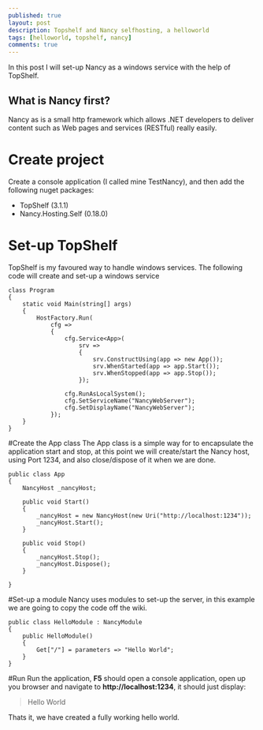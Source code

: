 ```yaml
---
published: true
layout: post
description: Topshelf and Nancy selfhosting, a helloworld
tags: [helloworld, topshelf, nancy]
comments: true
---
```

In this post I will set-up Nancy as a windows service with the help of TopShelf.

## What is Nancy first?
Nancy as is a small http framework which allows .NET developers to deliver content such as Web pages and services (RESTful) really easily. 

# Create project
Create a console application (I called mine TestNancy), and then add the following nuget packages:

* TopShelf  (3.1.1)
* Nancy.Hosting.Self  (0.18.0)

# Set-up TopShelf 
TopShelf is my favoured way to handle windows services. The following code will create and set-up a windows service

    class Program
    {
        static void Main(string[] args)
        {
            HostFactory.Run(
                cfg =>
                {
                    cfg.Service<App>(
                        srv =>
                        {
                            srv.ConstructUsing(app => new App());
                            srv.WhenStarted(app => app.Start());
                            srv.WhenStopped(app => app.Stop());
                        });
                    
                    cfg.RunAsLocalSystem();
                    cfg.SetServiceName("NancyWebServer");
                    cfg.SetDisplayName("NancyWebServer");
                });
        }
    }

#Create the App class
The App class is a simple way for to encapsulate the application start and stop, at this point we will create/start the Nancy host, using Port 1234, and also close/dispose of it when we are done.

    public class App
    {
        NancyHost _nancyHost;

        public void Start()
        {
            _nancyHost = new NancyHost(new Uri("http://localhost:1234"));
            _nancyHost.Start();
        }

        public void Stop()
        {
            _nancyHost.Stop();
            _nancyHost.Dispose();
        }
        
    }

#Set-up a module
Nancy uses modules to set-up the server, in this example we are going to copy the code off the wiki.

    public class HelloModule : NancyModule
    {
        public HelloModule()
        {
            Get["/"] = parameters => "Hello World";
        }
    }

#Run
Run the application, **F5** should open a console application, open up you browser and navigate to **http://localhost:1234**, it should just display:

>Hello World


Thats it, we have created a fully working hello world.
